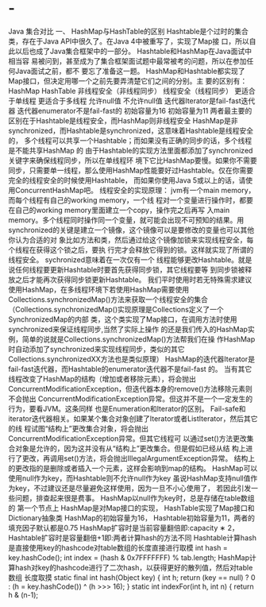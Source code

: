 # -
Java 集合对⽐
⼀、 HashMap与HashTable的区别
Hashtable是个过时的集合类，存在于Java API中很久了。在Java 4中被重写了，实现了Map接
⼝，所以⾃此以后也成了Java集合框架中的⼀部分。 Hashtable和HashMap在Java⾯试中相当容
易被问到，甚⾄成为了集合框架⾯试题中最常被考的问题，所以在参加任何Java⾯试之前，都不
要忘了准备这⼀题。
HashMap和Hashtable都实现了Map接⼝，但决定⽤哪⼀个之前先要弄清楚它们之间的分别。主
要的区别有：
HashMap HashTable
⾮线程安全（⾮线程同步） 线程安全（线程同步）
更适合于单线程 更适合于多线程
允许null值 不允许null值
迭代器Iterator是fail-fast迭代器 迭代器enumerator不是fail-fast的
初始容量为16 初始容量为11
两者最主要的区别在于Hashtable是线程安全，⽽HashMap则⾮线程安全
HashMap是⾮synchronized，⽽Hashtable是synchronized，这意味着Hashtable是线程安全的，
多个线程可以共享⼀个Hashtable；⽽如果没有正确的同步的话，多个线程是不能共享HashMap
的
由于Hashtable的实现⽅法⾥⾯都添加了synchronized关键字来确保线程同步，所以在单线程环
境下它⽐HashMap要慢。如果你不需要同步，只需要单⼀线程，那么使⽤HashMap性能要好过Hashtable。仅在你需要完全的线程安全的时候使⽤Hashtable，
⽽如果你使⽤Java 5或以上的话，请使⽤ConcurrentHashMap吧。
线程安全的实现原理： jvm有⼀个main memory，⽽每个线程有⾃⼰的working memory，⼀个线
程对⼀个变量进⾏操作时，都要在⾃⼰的working memory⾥⾯建⽴⼀个copy，操作完之后再写
⼊main memory。多个线程同时操作同⼀个变量，就可能会出现不可预知的结果。⽤
synchronized的关键是建⽴⼀个镜像，这个镜像可以是要修改的变量也可以其他你认为合适的对
象⽐如⽅法和类，然后通过给这个镜像加锁来实现线程安全，每个线程在获得这个锁之后，要执
⾏完才会释放它得到的锁。这样就实现了所谓的线程安全。 sychronized意味着在⼀次仅有⼀个
线程能够更改Hashtable。就是说任何线程要更新Hashtable时要⾸先获得同步锁，其它线程要等
到同步锁被释放之后才能再次获得同步锁更新Hashtable。
我们平时使⽤时若⽆特殊需求建议使⽤HashMap，在多线程环境下若使⽤HashMap需要使⽤
Collections.synchronizedMap()⽅法来获取⼀个线程安全的集合
（Collections.synchronizedMap()实现原理是Collections定义了⼀个SynchronizedMap的内部
类，这个类实现了Map接⼝，在调⽤⽅法时使⽤synchronized来保证线程同步,当然了实际上操作
的还是我们传⼊的HashMap实例，简单的说就是Collections.synchronizedMap()⽅法帮我们在操
作HashMap时⾃动添加了synchronized来实现线程同步，类似的其它
Collections.synchronizedXX⽅法也是类似原理）
HashMap的迭代器Iterator是fail-fast迭代器，⽽Hashtable的enumerator迭代器不是fail-fast
的。
当有其它线程改变了HashMap的结构（增加或者移除元素），将会抛出
ConcurrentModificationException，但迭代器本身的remove()⽅法移除元素则不会抛出
ConcurrentModificationException异常。但这并不是⼀个⼀定发⽣的⾏为，要看JVM。这条同样
也是Enumeration和Iterator的区别。
Fail-safe和iterator迭代器相关。如果某个集合对象创建了Iterator或者ListIterator，然后其它的线
程试图“结构上”更改集合对象，将会抛出ConcurrentModificationException异常。但其它线程可
以通过set()⽅法更改集合对象是允许的，因为这并没有从“结构上”更改集合。但是假如已经从结
构上进⾏了更改，再调⽤set()⽅法，将会抛出IllegalArgumentException异常。
结构上的更改指的是删除或者插⼊⼀个元素，这样会影响到map的结构。
HashMap可以使⽤null作为key，⽽Hashtable则不允许null作为key
虽说HashMap⽀持null值作为key，不过建议还是尽量避免这样使⽤，因为⼀旦不⼩⼼使⽤了，
若因此引发⼀些问题，排查起来很是费事。 HashMap以null作为key时，总是存储在table数组的
第⼀个节点上
HashMap是对Map接⼝的实现， HashTable实现了Map接⼝和Dictionary抽象类
HashMap的初始容量为16， Hashtable初始容量为11，两者的填充因⼦默认都是0.75
HashMap扩容时是当前容量翻倍即:capacity ∗ 2， Hashtable扩容时是容量翻倍+1即:两者计算hash的⽅法不同
Hashtable计算hash是直接使⽤key的hashcode对table数组的⻓度直接进⾏取模
int	hash	=	key.hashCode();
int index	=	(hash	&	0x7FFFFFFF)	%	tab.length;
HashMap计算hash对key的hashcode进⾏了⼆次hash，以获得更好的散列值，然后对table数组
⻓度取摸
static final int	hash(Object key)	{
int	h;
return	(key	==	null)	?	0	:	(h	=	key.hashCode())	^	(h	>>>	16);
}
static int	indexFor(int	h,	int	n)	{
return	h	&	(n-1);
